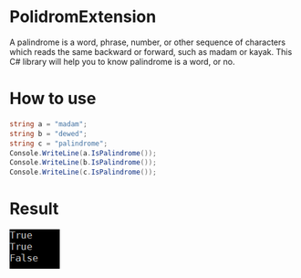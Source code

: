 # PolidromExtension
A palindrome is a word, phrase, number, or other sequence of characters which reads the same backward or forward, such as madam or kayak.
This C# library will help you to know palindrome is a word, or no.
# How to use
```C#
string a = "madam";
string b = "dewed";
string c = "palindrome";
Console.WriteLine(a.IsPalindrome());
Console.WriteLine(b.IsPalindrome());
Console.WriteLine(c.IsPalindrome());
```
# Result
![GitHub Logo](polindrome.png)
